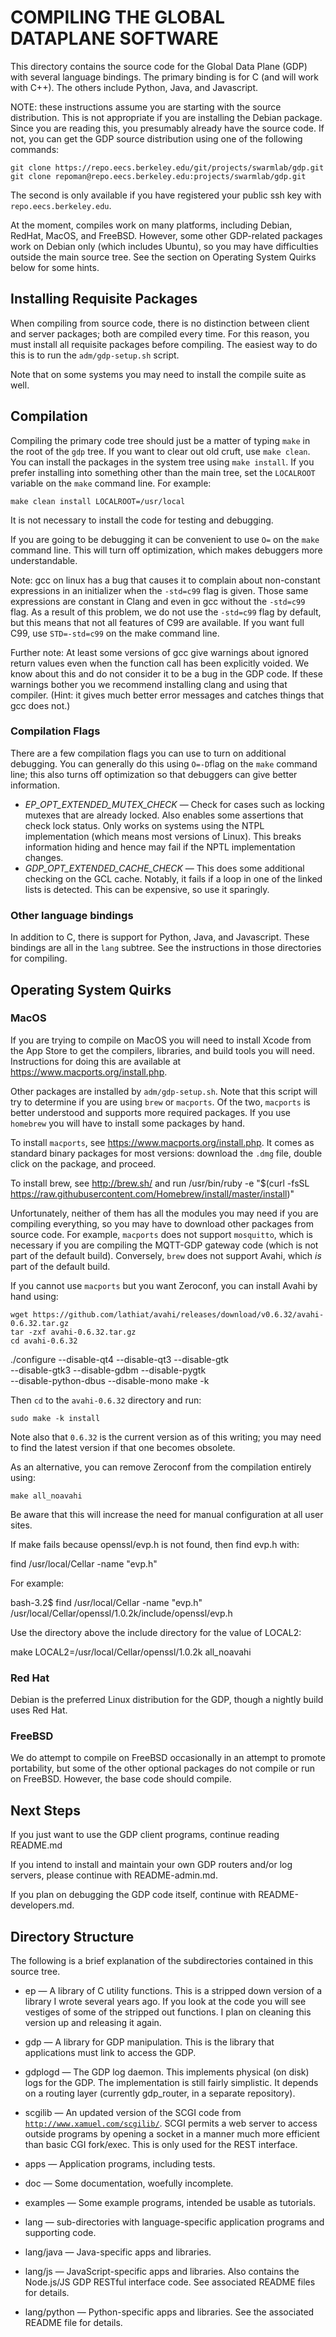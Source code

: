 <!-- Use
	pandoc -sS -o README-compiling.html README-compiling.md
to process this to HTML -->

COMPILING THE GLOBAL DATAPLANE SOFTWARE
=======================================

This directory contains the source code for the Global Data Plane
(GDP) with several language bindings.  The primary binding is for
C (and will work with C++).  The others include Python, Java, and
Javascript.

NOTE: these instructions assume you are starting with the source
distribution.  This is not appropriate if you are installing the
Debian package.  Since you are reading this, you presumably already
have the source code.  If not, you can get the GDP source distribution
using one of the following commands:

	git clone https://repo.eecs.berkeley.edu/git/projects/swarmlab/gdp.git
	git clone repoman@repo.eecs.berkeley.edu:projects/swarmlab/gdp.git

The second is only available if you have registered your public
ssh key with `repo.eecs.berkeley.edu`.

At the moment, compiles work on many platforms, including Debian,
RedHat, MacOS, and FreeBSD.  However, some other GDP-related packages
work on Debian only (which includes Ubuntu), so you may have
difficulties outside the main source tree.  See the section on
Operating System Quirks below for some hints.

Installing Requisite Packages
-----------------------------

When compiling from source code, there is no distinction between
client and server packages; both are compiled every time.  For this
reason, you must install all requisite packages before compiling.
The easiest way to do this is to run the `adm/gdp-setup.sh`
script.

Note that on some systems you may need to install the compile suite
as well.

Compilation
-----------

Compiling the primary code tree should just be a matter of typing
`make` in the root of the `gdp` tree.  If you want to clear out
old cruft, use `make clean`.  You can install the packages in the
system tree using `make install`.  If you prefer installing into
something other than the main tree, set the `LOCALROOT` variable
on the `make` command line.  For example:

	make clean install LOCALROOT=/usr/local

It is not necessary to install the code for testing and debugging.

If you are going to be debugging it can be convenient to use
`O=` on the `make` command line.  This will turn off optimization,
which makes debuggers more understandable.

Note: gcc on linux has a bug that causes it to complain about
non-constant expressions in an initializer when the `-std=c99`
flag is given.  Those same expressions are constant in Clang
and even in gcc without the `-std=c99` flag.  As a result of
this problem, we do not use the `-std=c99` flag by default, but
this means that not all features of C99 are available.
If you want full C99, use `STD=-std=c99` on the make command
line.

Further note: At least some versions of gcc give warnings
about ignored return values even when the function call has
been explicitly voided.  We know about this and do not
consider it to be a bug in the GDP code.  If these warnings
bother you we recommend installing clang and using that
compiler.  (Hint: it gives much better error messages and
catches things that gcc does not.)

### Compilation Flags

There are a few compilation flags you can use to turn on additional
debugging.  You can generally do this using `O=-D`flag on the
`make` command line; this also turns off optimization so that
debuggers can give better information.

* *EP_OPT_EXTENDED_MUTEX_CHECK* &mdash; Check for cases such as locking
  mutexes that are already locked.  Also enables some assertions
  that check lock status.  Only works on systems using the NTPL
  implementation (which means most versions of Linux).  This breaks
  information hiding and hence may fail if the NPTL implementation
  changes.
* *GDP_OPT_EXTENDED_CACHE_CHECK* &mdash; This does some additional
  checking on the GCL cache.  Notably, it fails if a loop in one of
  the linked lists is detected.  This can be expensive, so use it
  sparingly.

### Other language bindings

In addition to C, there is support for Python, Java, and
Javascript.  These bindings are all in the `lang` subtree.
See the instructions in those directories for compiling.

Operating System Quirks
-----------------------

### MacOS

If you are trying to compile on MacOS you will need to install
Xcode from the App Store to get the compilers, libraries, and
build tools you will need.  Instructions for doing this are
available at https://www.macports.org/install.php.

Other packages are installed by `adm/gdp-setup.sh`.  Note that
this script will try to determine if you are using `brew` or
`macports`.  Of the two, `macports` is better understood and
supports more required packages.  If you use `homebrew` you will
have to install some packages by hand.

To install `macports`, see https://www.macports.org/install.php.
It comes as standard binary packages for most versions: download
the `.dmg` file, double click on the package, and proceed.

To install brew, see http://brew.sh/ and run
   /usr/bin/ruby -e \"$(curl -fsSL https://raw.githubusercontent.com/Homebrew/install/master/install)\"

Unfortunately, neither of them has all the modules you may need
if you are compiling everything, so you may have to download other
packages from source code.  For example, `macports` does not
support `mosquitto`, which is necessary if you are compiling the
MQTT-GDP gateway code (which is not part of the default build).
Conversely, `brew` does not support Avahi, which _is_ part of
the default build.

If you cannot use `macports` but you want Zeroconf, you can install
Avahi by hand using:

    wget https://github.com/lathiat/avahi/releases/download/v0.6.32/avahi-0.6.32.tar.gz
    tar -zxf avahi-0.6.32.tar.gz
    cd avahi-0.6.32
   ./configure --disable-qt4 --disable-qt3 --disable-gtk \
        --disable-gtk3 --disable-gdbm --disable-pygtk \
		--disable-python-dbus --disable-mono 
    make -k

Then `cd` to the `avahi-0.6.32` directory and run:

    sudo make -k install

Note also that `0.6.32` is the current version as of this writing;
you may need to find the latest version if that one becomes obsolete.

As an alternative, you can remove Zeroconf from the compilation
entirely using:

    make all_noavahi

Be aware that this will increase the need for manual configuration
at all user sites.

If make fails because openssl/evp.h is not found, then find evp.h
with:

   find /usr/local/Cellar -name "evp.h"

For example:

   bash-3.2$ find /usr/local/Cellar -name "evp.h"
   /usr/local/Cellar/openssl/1.0.2k/include/openssl/evp.h

Use the directory above the include directory for the value
of LOCAL2:

   make LOCAL2=/usr/local/Cellar/openssl/1.0.2k all_noavahi

### Red Hat

Debian is the preferred Linux distribution for the GDP, though
a nightly build uses Red Hat.

### FreeBSD

We do attempt to compile on FreeBSD occasionally in an attempt
to promote portability, but some of the other optional packages
do not compile or run on FreeBSD.  However, the base code
should compile.

Next Steps
----------

If you just want to use the GDP client programs, continue
reading README.md

If you intend to install and maintain your own GDP routers
and/or log servers, please continue with README-admin.md.

If you plan on debugging the GDP code itself, continue with
README-developers.md.

Directory Structure
-------------------

The following is a brief explanation of the subdirectories
contained in this source tree.

* ep &mdash; A library of C utility functions.  This is a stripped
	down version of a library I wrote several years ago.
	If you look at the code you will see vestiges of some
	of the stripped out functions.  I plan on cleaning
	this version up and releasing it again.

* gdp &mdash; A library for GDP manipulation.  This is the library
	that applications must link to access the GDP.

* gdplogd &mdash; The GDP log daemon.  This implements physical
	(on disk) logs for the GDP.  The implementation is
	still fairly simplistic.  It depends on a routing
	layer (currently gdp_router, in a separate repository).

* scgilib &mdash; An updated version of the SCGI code from
	[`http://www.xamuel.com/scgilib/`](http://www.xameul.com/scgilib/).
	SCGI permits a web server to access outside programs by opening
	a socket in a manner much more efficient than basic
	CGI fork/exec.  This is only used for the REST interface.

* apps &mdash; Application programs, including tests.

* doc &mdash; Some documentation, woefully incomplete.

* examples &mdash; Some example programs, intended be usable as
	tutorials.

* lang &mdash; sub-directories with language-specific application
	programs and supporting code.

* lang/java &mdash; Java-specific apps and libraries.

* lang/js &mdash; JavaScript-specific apps and libraries.  Also contains
	the Node.js/JS GDP RESTful interface code.  See associated
	README files for details.

* lang/python &mdash; Python-specific apps and libraries.  See the
	associated README file for details.

<!-- vim: set ai sw=4 sts=4 ts=4 : -->
